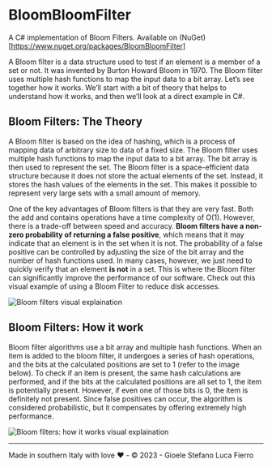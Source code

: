 ﻿# BloomBloomFilter
A C# implementation of Bloom Filters. Available on (NuGet)[https://www.nuget.org/packages/BloomBloomFilter]

A Bloom filter is a data structure used to test if an element is a member of a set or not. It was invented by Burton Howard Bloom in 1970. The Bloom filter uses multiple hash functions to map the input data to a bit array. Let’s see together how it works. We’ll start with a bit of theory that helps to understand how it works, and then we’ll look at a direct example in C#.

Bloom Filters: The Theory
-------------------------

A Bloom filter is based on the idea of hashing, which is a process of mapping data of arbitrary size to data of a fixed size. The Bloom filter uses multiple hash functions to map the input data to a bit array. The bit array is then used to represent the set. The Bloom filter is a space-efficient data structure because it does not store the actual elements of the set. Instead, it stores the hash values of the elements in the set. This makes it possible to represent very large sets with a small amount of memory.

One of the key advantages of Bloom filters is that they are very fast. Both the add and contains operations have a time complexity of O(1). However, there is a trade-off between speed and accuracy. **Bloom filters have a non-zero probability of returning a false positive**, which means that it may indicate that an element is in the set when it is not. The probability of a false positive can be controlled by adjusting the size of the bit array and the number of hash functions used. In many cases, however, we just need to quickly verify that an element **is not** in a set. This is where the Bloom filter can significantly improve the performance of our software. Check out this visual example of using a Bloom Filter to reduce disk accesses.

![Bloom filters visual explaination](https://gslf.it/res/img/articles/bloom-filters-explaination-1.jpg)

Bloom Filters: How it work
--------------------------

Bloom filter algorithms use a bit array and multiple hash functions. When an item is added to the bloom filter, it undergoes a series of hash operations, and the bits at the calculated positions are set to 1 (refer to the image below). To check if an item is present, the same hash calculations are performed, and if the bits at the calculated positions are all set to 1, the item is potentially present. However, if even one of those bits is 0, the item is definitely not present. Since false positives can occur, the algorithm is considered probabilistic, but it compensates by offering extremely high performance.

![Bloom filters: how it works visual explaination](https://gslf.it/res/img/articles/bloom-filters-explaination-2.jpg)

---

Made in southern Italy with love ❤️ - © 2023 - Gioele Stefano Luca Fierro
